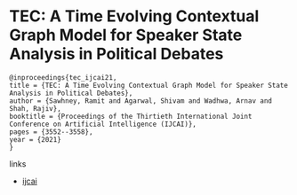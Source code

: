 # TEC: A Time Evolving Contextual Graph Model for Speaker State Analysis in Political Debates

```
@inproceedings{tec_ijcai21,
title = {TEC: A Time Evolving Contextual Graph Model for Speaker State Analysis in Political Debates},
author = {Sawhney, Ramit and Agarwal, Shivam and Wadhwa, Arnav and Shah, Rajiv},
booktitle = {Proceedings of the Thirtieth International Joint Conference on Artificial Intelligence (IJCAI)},
pages = {3552--3558},
year = {2021}
}
```

links
- [ijcai](https://www.ijcai.org/Proceedings/2021/489)
